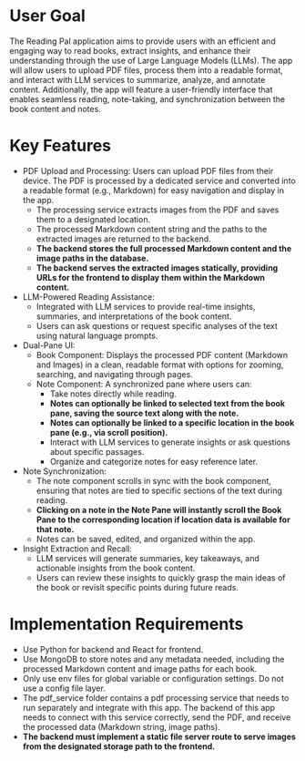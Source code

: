 # User Goal
The Reading Pal application aims to provide users with an efficient and engaging way to read books, extract insights, and enhance their understanding through the use of Large Language Models (LLMs). The app will allow users to upload PDF files, process them into a readable format, and interact with LLM services to summarize, analyze, and annotate content. Additionally, the app will feature a user-friendly interface that enables seamless reading, note-taking, and synchronization between the book content and notes.

# Key Features
- PDF Upload and Processing: Users can upload PDF files from their device. The PDF is processed by a dedicated service and converted into a readable format (e.g., Markdown) for easy navigation and display in the app.
  - The processing service extracts images from the PDF and saves them to a designated location.
  - The processed Markdown content string and the paths to the extracted images are returned to the backend.
  - **The backend stores the full processed Markdown content and the image paths in the database.**
  - **The backend serves the extracted images statically, providing URLs for the frontend to display them within the Markdown content.**
- LLM-Powered Reading Assistance:
  - Integrated with LLM services to provide real-time insights, summaries, and interpretations of the book content.
  - Users can ask questions or request specific analyses of the text using natural language prompts.
- Dual-Pane UI:
  - Book Component: Displays the processed PDF content (Markdown and Images) in a clean, readable format with options for zooming, searching, and navigating through pages.
  - Note Component: A synchronized pane where users can:
    - Take notes directly while reading.
    - **Notes can optionally be linked to selected text from the book pane, saving the source text along with the note.**
    - **Notes can optionally be linked to a specific location in the book pane (e.g., via scroll position).**
    - Interact with LLM services to generate insights or ask questions about specific passages.
    - Organize and categorize notes for easy reference later.
- Note Synchronization:
  - The note component scrolls in sync with the book component, ensuring that notes are tied to specific sections of the text during reading.
  - **Clicking on a note in the Note Pane will instantly scroll the Book Pane to the corresponding location if location data is available for that note.**
  - Notes can be saved, edited, and organized within the app.
- Insight Extraction and Recall:
  - LLM services will generate summaries, key takeaways, and actionable insights from the book content.
  - Users can review these insights to quickly grasp the main ideas of the book or revisit specific points during future reads.


# Implementation Requirements
- Use Python for backend and React for frontend.
- Use MongoDB to store notes and any metadata needed, including the processed Markdown content and image paths for each book.
- Only use env files for global variable or configuration settings. Do not use a config file layer.
- The pdf_service folder contains a pdf processing service that needs to run separately and integrate with this app. The backend of this app needs to connect with this service correctly, send the PDF, and receive the processed data (Markdown string, image paths).
- **The backend must implement a static file server route to serve images from the designated storage path to the frontend.**

